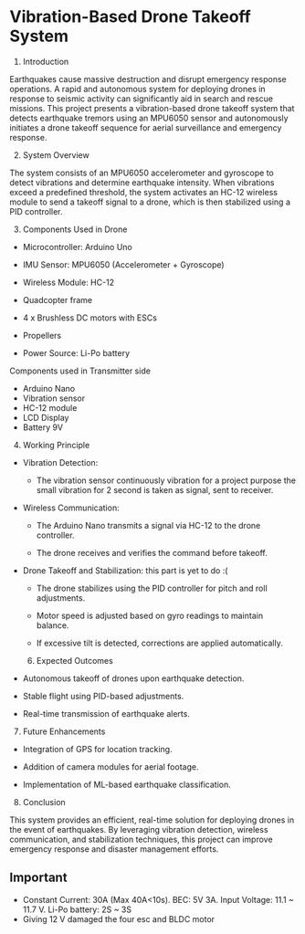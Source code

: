 # Vibration-Based Drone Takeoff System

1. Introduction

Earthquakes cause massive destruction and disrupt emergency response operations. A rapid and autonomous system for deploying drones in response to seismic activity can significantly aid in search and rescue missions. This project presents a vibration-based drone takeoff system that detects earthquake tremors using an MPU6050 sensor and autonomously initiates a drone takeoff sequence for aerial surveillance and emergency response.

2. System Overview

The system consists of an MPU6050 accelerometer and gyroscope to detect vibrations and determine earthquake intensity. When vibrations exceed a predefined threshold, the system activates an HC-12 wireless module to send a takeoff signal to a drone, which is then stabilized using a PID controller.

3. Components Used in Drone

- Microcontroller: Arduino Uno

- IMU Sensor: MPU6050 (Accelerometer + Gyroscope)

- Wireless Module: HC-12

- Quadcopter frame

- 4 x Brushless DC motors with ESCs

- Propellers

- Power Source: Li-Po battery

Components used in Transmitter side

- Arduino Nano
- Vibration sensor
- HC-12 module
- LCD Display
- Battery 9V

4. Working Principle

- Vibration Detection:

  - The vibration sensor continuously vibration for a project purpose the small vibration for 2 second is taken as signal, sent to receiver.

- Wireless Communication:

  - The Arduino Nano transmits a signal via HC-12 to the drone controller.

  - The drone receives and verifies the command before takeoff.

- Drone Takeoff and Stabilization: this part is yet to do :(

  - The drone stabilizes using the PID controller for pitch and roll adjustments.

  - Motor speed is adjusted based on gyro readings to maintain balance.

  - If excessive tilt is detected, corrections are applied automatically.

  6. Expected Outcomes

- Autonomous takeoff of drones upon earthquake detection.

- Stable flight using PID-based adjustments.

- Real-time transmission of earthquake alerts.

7. Future Enhancements

- Integration of GPS for location tracking.

- Addition of camera modules for aerial footage.

- Implementation of ML-based earthquake classification.

8. Conclusion

This system provides an efficient, real-time solution for deploying drones in the event of earthquakes. By leveraging vibration detection, wireless communication, and stabilization techniques, this project can improve emergency response and disaster management efforts.

## Important

- Constant Current: 30A (Max 40A<10s). BEC: 5V 3A. Input Voltage: 11.1 ~ 11.7 V. Li-Po battery: 2S ~ 3S
- Giving 12 V damaged the four esc and BLDC motor

